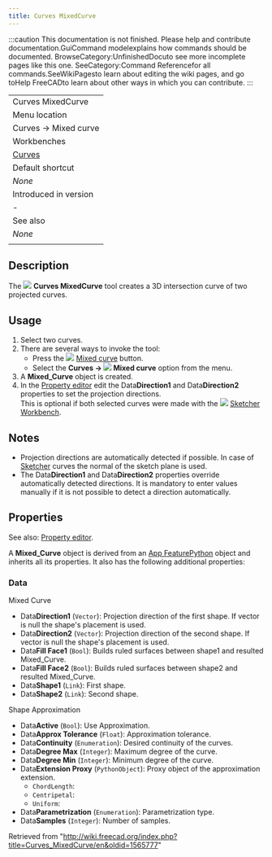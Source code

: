```yaml
---
title: Curves MixedCurve
---
```


:::caution
This documentation is not finished. Please help and contribute documentation.GuiCommand modelexplains how commands should be documented. BrowseCategory:UnfinishedDocuto see more incomplete pages like this one. SeeCategory:Command Referencefor all commands.SeeWikiPagesto learn about editing the wiki pages, and go toHelp FreeCADto learn about other ways in which you can contribute.
:::

|                                                |
| ---------------------------------------------- |
| Curves MixedCurve                              |
| Menu location                                  |
| Curves → Mixed curve                           |
| Workbenches                                    |
| [Curves](/Curves_Workbench "Curves Workbench") |
| Default shortcut                               |
| _None_                                         |
| Introduced in version                          |
| -                                              |
| See also                                       |
| _None_                                         |
|                                                |

## Description

The ![](/images/Curves_MixedCurve.svg) **Curves MixedCurve** tool creates a 3D intersection curve of two projected curves.

## Usage

1. Select two curves.
2. There are several ways to invoke the tool:
   - Press the ![](/images/Curves_MixedCurve.svg) [Mixed curve](/Curves_MixedCurve "Curves MixedCurve") button.
   - Select the **Curves → ![](/images/Curves_MixedCurve.svg) Mixed curve** option from the menu.
3. A **Mixed_Curve** object is created.
4. In the [Property editor](/Property_editor "Property editor") edit the Data**Direction1** and Data**Direction2** properties to set the projection directions.  
   This is optional if both selected curves were made with the ![](/images/Workbench_Sketcher.svg) [Sketcher Workbench](/Sketcher_Workbench "Sketcher Workbench").

## Notes

- Projection directions are automatically detected if possible. In case of [Sketcher](/Sketcher_Workbench "Sketcher Workbench") curves the normal of the sketch plane is used.
- The Data**Direction1** and Data**Direction2** properties override automatically detected directions. It is mandatory to enter values manually if it is not possible to detect a direction automatically.

## Properties

See also: [Property editor](/Property_editor "Property editor").

A **Mixed_Curve** object is derived from an [App FeaturePython](/App_FeaturePython "App FeaturePython") object and inherits all its properties. It also has the following additional properties:

### Data

Mixed Curve

- Data**Direction1** (`Vector`): Projection direction of the first shape. If vector is null the shape's placement is used.
- Data**Direction2** (`Vector`): Projection direction of the second shape. If vector is null the shape's placement is used.
- Data**Fill Face1** (`Bool`): Builds ruled surfaces between shape1 and resulted Mixed_Curve.
- Data**Fill Face2** (`Bool`): Builds ruled surfaces between shape2 and resulted Mixed_Curve.
- Data**Shape1** (`Link`): First shape.
- Data**Shape2** (`Link`): Second shape.

Shape Approximation

- Data**Active** (`Bool`): Use Approximation.
- Data**Approx Tolerance** (`Float`): Approximation tolerance.
- Data**Continuity** (`Enumeration`): Desired continuity of the curves.
- Data**Degree Max** (`Integer`): Maximum degree of the curve.
- Data**Degree Min** (`Integer`): Minimum degree of the curve.
- Data**Extension Proxy** (`PythonObject`): Proxy object of the approximation extension.
  - `ChordLength`:
  - `Centripetal`:
  - `Uniform`:
- Data**Parametrization** (`Enumeration`): Parametrization type.
- Data**Samples** (`Integer`): Number of samples.

Retrieved from "<http://wiki.freecad.org/index.php?title=Curves_MixedCurve/en&oldid=1565777>"
